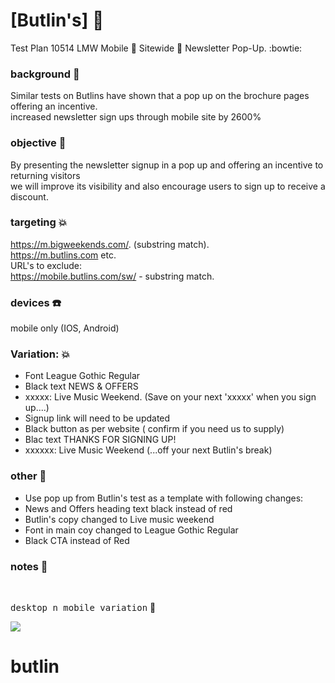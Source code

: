# [Butlin's]  :rocket:
Test Plan 10514
LMW Mobile :dragon: Sitewide :dragon: Newsletter Pop-Up. :bowtie:

### background  :bell:
Similar tests on Butlins have shown that a pop up on the brochure pages offering an incentive.    
increased newsletter sign ups through mobile site by 2600%


### objective :book:
By presenting the newsletter signup in a pop up and offering an incentive to returning visitors     
we will improve its visibility and also encourage users to sign up to receive a discount.


### targeting :boom:
https://m.bigweekends.com/. (substring match).      
https://m.butlins.com etc.       
URL's to exclude:    
https://mobile.butlins.com/sw/ - substring match.          

### devices :phone:      
mobile only (IOS, Android)

### Variation: :boom:
- Font League Gothic Regular
- Black text NEWS & OFFERS
- xxxxx: Live Music Weekend. (Save on your next 'xxxxx' when you sign up....)
- Signup link will need to be updated
- Black button as per website ( confirm if you need us to supply)
- Blac text THANKS FOR SIGNING UP!
- xxxxxx: Live Music Weekend  (...off your next Butlin's break)


### other   :ledger:
- Use pop up from Butlin's test as a template with following changes:
-	News and Offers heading text black instead of red
-  Butlin's copy changed to Live music weekend
-  Font in main coy changed to League Gothic Regular
-  Black CTA instead of Red


### notes :snake:      







<br/>

<kbd>desktop n mobile variation</kbd>  :rocket:          

![](/images/xxx.png)      











# butlin

